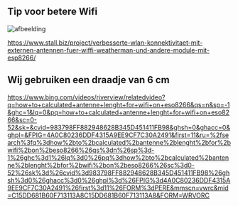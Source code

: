 ## Tip voor betere Wifi
![afbeelding](https://github.com/user-attachments/assets/de4448a8-c9a1-48c4-9396-060b2c94f8b1)


https://www.stall.biz/project/verbesserte-wlan-konnektivitaet-mit-externen-antennen-fuer-wiffi-weatherman-und-andere-module-mit-esp8266/
## Wij gebruiken een draadje van 6 cm
https://www.bing.com/videos/riverview/relatedvideo?q=how+to+calculated+antenne+lenght+for+wifi+on+eso8266&qs=n&sp=-1&ghc=1&lq=0&pq=how+to+calculated+antenne+lenght+for+wifi+on+eso8266&sc=0-52&sk=&cvid=983798FF882948628B345D451411FB98&ghsh=0&ghacc=0&ghpl=&FPIG=4A0C80236DDF4315A9EE9CF7C30A2491&first=11&ru=%2fsearch%3fq%3dhow%2bto%2bcalculated%2bantenne%2blenght%2bfor%2bwifi%2bon%2beso8266%26qs%3dn%26sp%3d-1%26ghc%3d1%26lq%3d0%26pq%3dhow%2bto%2bcalculated%2bantenne%2blenght%2bfor%2bwifi%2bon%2beso8266%26sc%3d0-52%26sk%3d%26cvid%3d983798FF882948628B345D451411FB98%26ghsh%3d0%26ghacc%3d0%26ghpl%3d%26FPIG%3d4A0C80236DDF4315A9EE9CF7C30A2491%26first%3d11%26FORM%3dPERE&mmscn=vwrc&mid=C15DD681B60F713113A8C15DD681B60F713113A8&FORM=WRVORC

